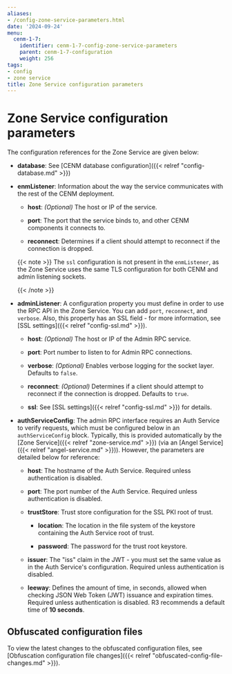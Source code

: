 ```yaml
---
aliases:
- /config-zone-service-parameters.html
date: '2024-09-24'
menu:
  cenm-1-7:
    identifier: cenm-1-7-config-zone-service-parameters
    parent: cenm-1-7-configuration
    weight: 256
tags:
- config
- zone service
title: Zone Service configuration parameters
---
```


# Zone Service configuration parameters

The configuration references for the Zone Service are given below:

* **database**:
See [CENM database configuration]({{< relref "config-database.md" >}})

* **enmListener**:
Information about the way the service communicates with the rest of the CENM deployment.

  * **host**:
  *(Optional)* The host or IP of the service.

  * **port**:
  The port that the service binds to, and other CENM components it connects to.

  * **reconnect**:
  Determines if a client should attempt to reconnect if the connection is dropped.

  {{< note >}}
  The `ssl` configuration is not present in the `enmListener`, as the Zone Service uses the same TLS configuration for both CENM and admin listening sockets.

  {{< /note >}}

* **adminListener**:
  A configuration property you must define in order to use the RPC API in the Zone Service.
  You can add `port`, `reconnect`, and `verbose`. Also, this property has an SSL field - for more information, see [SSL settings]({{< relref "config-ssl.md" >}}).

  * **host**:
    *(Optional)* The host or IP of the Admin RPC service.

  * **port**:
    Port number to listen to for Admin RPC connections.

  * **verbose**:
    *(Optional)* Enables verbose logging for the socket layer. Defaults to `false`.

  * **reconnect**:
    *(Optional)* Determines if a client should attempt to reconnect if the connection is dropped. Defaults to `true`.

  * **ssl**:
    See [SSL settings]({{< relref "config-ssl.md" >}}) for details.

* **authServiceConfig**:
  The admin RPC interface requires an Auth Service to verify requests, which must be configured below in an `authServiceConfig` block. Typically, this is provided automatically by the [Zone Service]({{< relref "zone-service.md" >}}) (via an [Angel Service]({{< relref "angel-service.md" >}})). However, the parameters are detailed below for reference:

  * **host**:
    The hostname of the Auth Service. Required unless authentication is disabled.

  * **port**:
    The port number of the Auth Service. Required unless authentication is disabled.

  * **trustStore**:
  Trust store configuration for the SSL PKI root of trust.

    * **location**:
    The location in the file system of the keystore containing the Auth Service root of trust.

    * **password**:
    The password for the trust root keystore.

  * **issuer**:
    The \"iss\" claim in the JWT - you must set the same value as in the Auth Service's configuration. Required unless authentication is disabled.

  * **leeway**:
    Defines the amount of time, in seconds, allowed when checking JSON Web Token (JWT) issuance and expiration times. Required unless authentication is disabled. R3 recommends a default time of **10 seconds**.

## Obfuscated configuration files

To view the latest changes to the obfuscated configuration files,
see [Obfuscation configuration file changes]({{< relref "obfuscated-config-file-changes.md" >}}).
